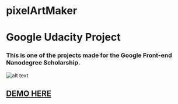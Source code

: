 # pixelArtMaker
Google Udacity Project
===============================

### This is one of the projects made for the Google Front-end Nanodegree Scholarship.

![alt text](https://i.imgur.com/BrNCra2.png)

## [DEMO HERE](http://htmlpreview.github.io/?https://github.com/VessJS/pixel-art-maker/blob/master/index.html)
